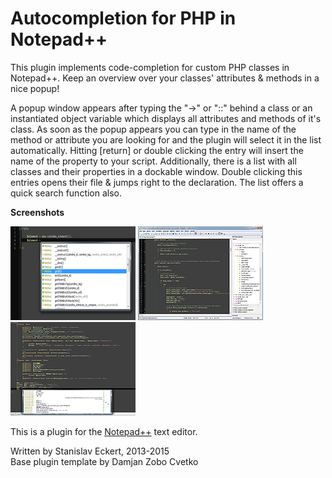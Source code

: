 # Autocompletion for PHP in Notepad++ 

This plugin implements code-completion for custom PHP classes in Notepad++. Keep an overview over your classes' attributes & methods in a nice popup!

A popup window appears after typing the "->" or "::" behind a class or an instantiated object variable which displays all attributes and methods of it's class. As soon as the popup appears you can type in the name of the method or attribute you are looking for and the plugin will select it in the list automatically. Hitting [return] or double clicking the entry will insert the name of the property to your script. Additionally, there is a list with all classes and their properties in a dockable window. Double clicking this entries opens their file & jumps right to the declaration. The list offers a quick search function also.

**Screenshots**

[![Auto-completion popup](https://raw.githubusercontent.com/StanDog/npp-phpautocompletion/master/RELEASES/images/accpc_popup_small.png)](https://raw.githubusercontent.com/StanDog/npp-phpautocompletion/master/RELEASES/images/accpc_popup.png)
[![Auto-completion popup](https://raw.githubusercontent.com/StanDog/npp-phpautocompletion/master/RELEASES/images/accpc_dock_small.png)](https://raw.githubusercontent.com/StanDog/npp-phpautocompletion/master/RELEASES/images/accpc_dock.png)
[![Auto-completion popup](https://raw.githubusercontent.com/StanDog/npp-phpautocompletion/master/RELEASES/images/unicode_and_right-to-left_small.png)](https://raw.githubusercontent.com/StanDog/npp-phpautocompletion/master/RELEASES/images/unicode_and_right-to-left.png)

This is a plugin for the [Notepad++](https://github.com/notepad-plus-plus/notepad-plus-plus) text editor.

Written by Stanislav Eckert, 2013-2015<br>
Base plugin template by Damjan Zobo Cvetko
